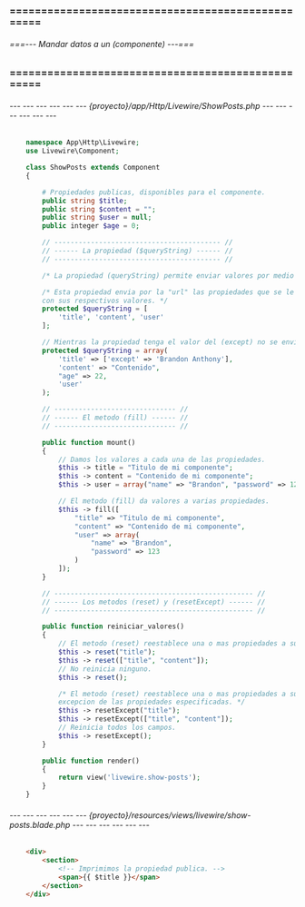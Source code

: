 ### ================================================== ###
###### ===--- Mandar datos a un (componente) ---=== ######
### ================================================== ###

###### --- --- --- --- --- --- {proyecto}/app/Http/Livewire/ShowPosts.php --- --- --- --- --- --- ######

```php
	namespace App\Http\Livewire;
	use Livewire\Component;

	class ShowPosts extends Component
	{

		# Propiedades publicas, disponibles para el componente.
		public string $title;
		public string $content = "";
		public string $user = null;
		public integer $age = 0;

		// ----------------------------------------- //
		// ------ La propiedad ($queryString) ------ //
		// ----------------------------------------- //

		/* La propiedad (queryString) permite enviar valores por medio de la url. */

		/* Esta propiedad envia por la "url" las propiedades que se le indiquen 
		con sus respectivos valores. */
		protected $queryString = [
			'title', 'content', 'user'
		];

		// Mientras la propiedad tenga el valor del (except) no se enviara por la "url".
		protected $queryString = array(
			'title' => ['except' => 'Brandon Anthony'],
			'content' => "Contenido", 
			"age" => 22, 
			'user'
		);

		// ------------------------------ //
		// ------ El metodo (fill) ------ //
		// ------------------------------ //

		public function mount()
		{
			// Damos los valores a cada una de las propiedades.
			$this -> title = "Titulo de mi componente";
			$this -> content = "Contenido de mi componente";
			$this -> user = array("name" => "Brandon", "password" => 123);

			// El metodo (fill) da valores a varias propiedades.
			$this -> fill([
				"title" => "Titulo de mi componente", 
				"content" => "Contenido de mi componente", 
				"user" => array(
					"name" => "Brandon", 
					"password" => 123
				)
			]);
		}

		// ------------------------------------------------- //
		// ------ Los metodos (reset) y (resetExcept) ------ //
		// ------------------------------------------------- //

		public function reiniciar_valores()
		{
			// El metodo (reset) reestablece una o mas propiedades a su valor inicial.
			$this -> reset("title");
			$this -> reset(["title", "content"]);
			// No reinicia ninguno.
			$this -> reset();

			/* El metodo (reset) reestablece una o mas propiedades a su valor inicial a 
			excepcion de las propiedades especificadas. */
			$this -> resetExcept("title");
			$this -> resetExcept(["title", "content"]);
			// Reinicia todos los campos.
			$this -> resetExcept();
		}

	    public function render()
	    {
	        return view('livewire.show-posts');
	    }
	}
```

###### --- --- --- --- --- --- {proyecto}/resources/views/livewire/show-posts.blade.php --- --- --- --- --- --- ######

```html
	<div>
		<section>
			<!-- Imprimimos la propiedad publica. -->
			<span>{{ $title }}</span>
		</section>
	</div>
```